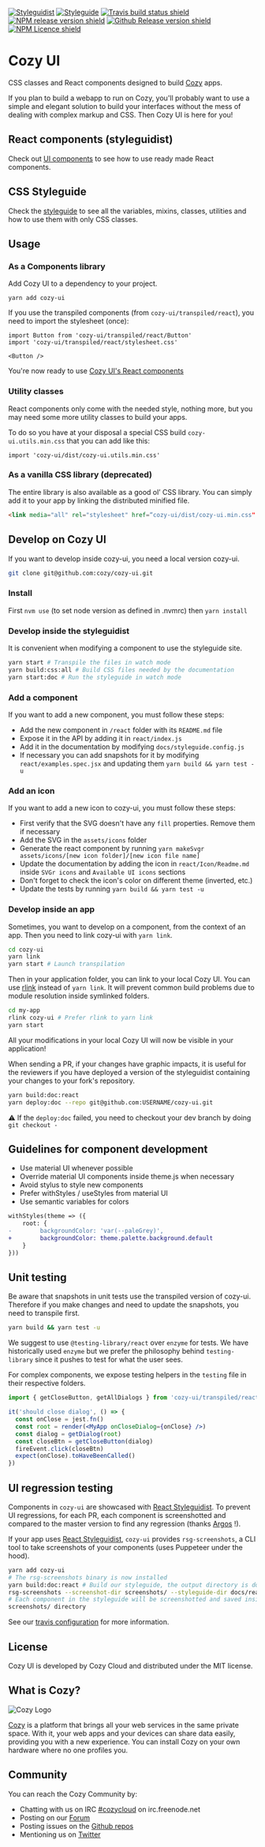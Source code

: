 [![Styleguidist](https://img.shields.io/badge/react-Styleguidist-green.svg?style=flat)](https://cozy.github.io/cozy-ui/react/)
[![Styleguide](https://img.shields.io/badge/KSS-Styleguide-green.svg?style=flat)](https://cozy.github.io/cozy-ui/styleguide/)
[![Travis build status shield](https://img.shields.io/travis/cozy/cozy-ui.svg?branch=master)](https://travis-ci.org/cozy/cozy-ui)
[![NPM release version shield](https://img.shields.io/npm/v/cozy-ui.svg)](https://www.npmjs.com/package/cozy-ui)
[![Github Release version shield](https://img.shields.io/github/tag/cozy/cozy-ui.svg)](https://github.com/cozy/cozy-ui/releases)
[![NPM Licence shield](https://img.shields.io/npm/l/cozy-ui.svg)](https://github.com/cozy/cozy-ui/blob/master/LICENSE)

# Cozy UI

CSS classes and React components designed to build [Cozy](https://cozy.io/) apps.

If you plan to build a webapp to run on Cozy, you'll probably want to use a simple and elegant solution to build your interfaces without the mess of dealing with complex markup and CSS. Then Cozy UI is here for you!

## React components (styleguidist)

Check out [UI components](./react/) to see how to use ready made React components.

## CSS Styleguide

Check the [styleguide](./styleguide/) to see all the variables, mixins, classes, utilities and how to use them with only CSS classes.

## Usage

### As a Components library

Add Cozy UI to a dependency to your project.

```
yarn add cozy-ui
```

If you use the transpiled components (from `cozy-ui/transpiled/react`), you need to import the stylesheet (once):

```
import Button from 'cozy-ui/transpiled/react/Button'
import 'cozy-ui/transpiled/react/stylesheet.css'

<Button />
```

You're now ready to use [Cozy UI's React components](./react/)

### Utility classes

React components only come with the needed style, nothing more, but you may need some more utility classes to build your apps.

To do so you have at your disposal a special CSS build `cozy-ui.utils.min.css` that you can add like this:

```
import 'cozy-ui/dist/cozy-ui.utils.min.css'
```

### As a vanilla CSS library (deprecated)

The entire library is also available as a good ol’ CSS library. You can simply add it to your app by linking the distributed minified file.

```html
<link media="all" rel="stylesheet" href=“cozy-ui/dist/cozy-ui.min.css" />
```

## Develop on Cozy UI

If you want to develop inside cozy-ui, you need a local version cozy-ui.

```bash
git clone git@github.com:cozy/cozy-ui.git
```

### Install

First `nvm use` (to set node version as defined in .nvmrc) then `yarn install`

### Develop inside the styleguidist

It is convenient when modifying a component to use the styleguide site.

```bash
yarn start # Transpile the files in watch mode
yarn build:css:all # Build CSS files needed by the documentation
yarn start:doc # Run the styleguide in watch mode
```

### Add a component

If you want to add a new component, you must follow these steps:

* Add the new component in `/react` folder with its `README.md` file
* Expose it in the API by adding it in `react/index.js`
* Add it in the documentation by modifying `docs/styleguide.config.js`
* If necessary you can add snapshots for it by modifying `react/examples.spec.jsx` and updating them `yarn build && yarn test -u`

### Add an icon

If you want to add a new icon to cozy-ui, you must follow these steps:

* First verify that the SVG doesn't have any `fill` properties. Remove them if necessary
* Add the SVG in the `assets/icons` folder
* Generate the react component by running `yarn makeSvgr assets/icons/[new icon folder]/[new icon file name]`
* Update the documentation by adding the icon in `react/Icon/Readme.md` inside `SVGr icons` and `Available UI icons` sections
* Don't forget to check the icon's color on different theme (inverted, etc.)
* Update the tests by running `yarn build && yarn test -u`

### Develop inside an app

Sometimes, you want to develop on a component, from the context of an app.
Then you need to link cozy-ui with `yarn link`.

```bash
cd cozy-ui
yarn link
yarn start # Launch transpilation
```

Then in your application folder, you can link to your local Cozy UI.
You can use [rlink](https://gist.github.com/ptbrowne/add609bdcf4396d32072acc4674fff23)
instead of `yarn link`. It will prevent common build problems due
to module resolution inside symlinked folders.

```bash
cd my-app
rlink cozy-ui # Prefer rlink to yarn link
yarn start
```

All your modifications in your local Cozy UI will now be visible in your application!

When sending a PR, if your changes have graphic impacts, it is useful for the reviewers if
you have deployed a version of the styleguidist containing your changes to your fork's repository.

```bash
yarn build:doc:react
yarn deploy:doc --repo git@github.com:USERNAME/cozy-ui.git
```

:warning: If the `deploy:doc` failed, you need to checkout your dev branch by doing `git checkout -`

## Guidelines for component development

* Use material UI whenever possible
* Override material UI components inside theme.js when necessary
* Avoid stylus to style new components
* Prefer withStyles / useStyles from material UI
* Use semantic variables for colors

```patch
withStyles(theme => ({
    root: {
-        backgroundColor: 'var(--paleGrey)',
+        backgroundColor: theme.palette.background.default
    }
}))
```

## Unit testing

Be aware that snapshots in unit tests use the transpiled version of cozy-ui. Therefore if you make changes and need to update the snapshots, you need to transpile first.

```bash
yarn build && yarn test -u
```

We suggest to use `@testing-library/react` over `enzyme` for tests. We have
historically used `enzyme` but we prefer the philosophy behind `testing-library` since
it pushes to test for what the user sees.

For complex components, we expose testing helpers in the `testing` file in their respective folders.

```jsx
import { getCloseButton, getAllDialogs } from 'cozy-ui/transpiled/react/CozyDialogs/testing'

it('should close dialog', () => {
  const onClose = jest.fn()
  const root = render(<MyApp onCloseDialog={onClose} />)
  const dialog = getDialog(root)
  const closeBtn = getCloseButton(dialog)
  fireEvent.click(closeBtn)
  expect(onClose).toHaveBeenCalled()
})
```

## UI regression testing

Components in `cozy-ui` are showcased with [React Styleguidist][]. To prevent UI regressions,
for each PR, each component is screenshotted and compared to the master version to find any
regression (thanks [Argos][] !).

If your app uses [React Styleguidist][], `cozy-ui` provides `rsg-screenshots`, a CLI tool to take
screenshots of your components (uses Puppeteer under the hood).

```bash
yarn add cozy-ui
# The rsg-screenshots binary is now installed
yarn build:doc:react # Build our styleguide, the output directory is docs/react
rsg-screenshots --screenshot-dir screenshots/ --styleguide-dir docs/react
# Each component in the styleguide will be screenshotted and saved inside the
screenshots/ directory
```

See our [travis configuration](https://github.com/cozy/cozy-ui/blob/master/.travis.yml) for more information.

## License

Cozy UI is developed by Cozy Cloud and distributed under the MIT license.

## What is Cozy?

![Cozy Logo](https://cdn.rawgit.com/cozy/cozy-guidelines/master/templates/cozy_logo_small.svg)

[Cozy](https://cozy.io) is a platform that brings all your web services in the
same private space. With it, your web apps and your devices can share data
easily, providing you with a new experience. You can install Cozy on your own
hardware where no one profiles you.

## Community

You can reach the Cozy Community by:

* Chatting with us on IRC [#cozycloud](http://webchat.freenode.net/?channels=%23cozycloud) on irc.freenode.net
* Posting on our [Forum](https://forum.cozy.io)
* Posting issues on the [Github repos](https://github.com/cozy/)
* Mentioning us on [Twitter](https://twitter.com/cozycloud)

[React Styleguidist]: https://react-styleguidist.js.org/

[Argos]: https://github.com/argos-ci/argos
